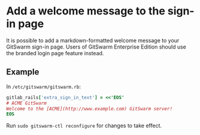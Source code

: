 # Add a welcome message to the sign-in page

It is possible to add a markdown-formatted welcome message to your GitSwarm
sign-in page. Users of GitSwarm Enterprise Edition should use the branded
login page feature instead.

## Example

In `/etc/gitswarm/gitswarm.rb`:

```ruby
gitlab_rails['extra_sign_in_text'] = <<'EOS'
# ACME GitSwarm
Welcome to the [ACME](http://www.example.com) GitSwarm server!
EOS
```

Run `sudo gitswarm-ctl reconfigure` for changes to take effect.
